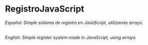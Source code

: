 # RegistroJavaScript

###### Español: Simple sistema de registro en JavaScript, utilizando arrays.

###### English: Simple register system made in JavaScript, using arrays.

